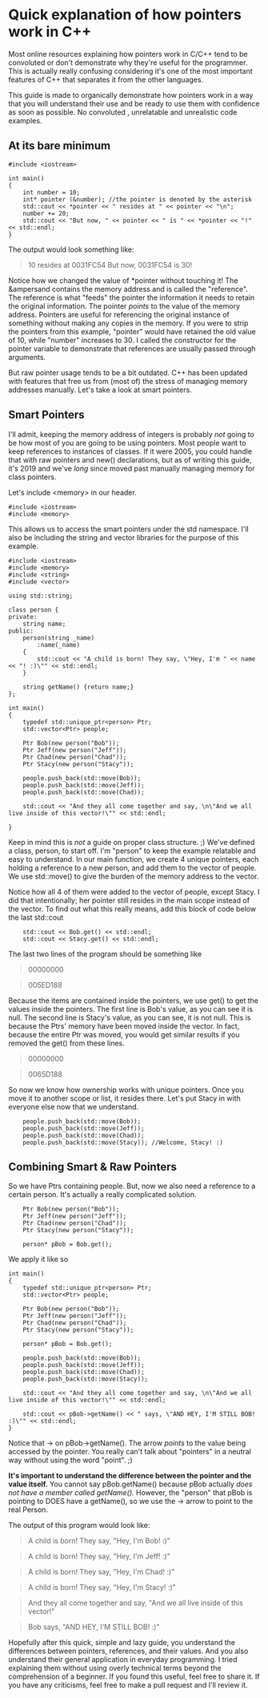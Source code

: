 # Quick explanation of how pointers work in C++
Most online resources explaining how pointers work in C/C++ tend to be convoluted or don't demonstrate why they're useful for the programmer. This is actually really confusing considering it's one of the most important features of C++ that separates it from the other languages. 

This guide is made to organically demonstrate how pointers work in a way that you will understand their use and be ready to use them with confidence as soon as possible. No convoluted , unrelatable and unrealistic code examples.

## At its bare minimum

```
#include <iostream>

int main()
{
	int number = 10;
	int* pointer (&number); //the pointer is denoted by the asterisk
	std::cout << *pointer << " resides at " << pointer << "\n";
	number += 20;
	std::cout << "But now, " << pointer << " is " << *pointer << "!" << std::endl;
}
```

The output would look something like:
> 10 resides at 0031FC54
> But now, 0031FC54 is 30!

Notice how we changed the value of \*pointer without touching it! The &ampersand contains the memory address and is called the "reference". The reference is what "feeds" the pointer the information it needs to retain the original information. The pointer *points* to the value of the memory address. Pointers are useful for referencing the original instance of something without making any copies in the memory. 
If you were to strip the pointers from this example, "pointer" would have retained the old value of 10, while "number" increases to 30. I called the constructor for the pointer variable to demonstrate that references are usually passed through arguments. 

But raw pointer usage tends to be a bit outdated. C++ has been updated with features that free us from (most of) the stress of managing memory addresses manually. Let's take a look at smart pointers.

## Smart Pointers

I'll admit, keeping the memory address of integers is probably *not* going to be how most of you are going to be using pointers. Most people want to keep references to instances of classes. If it were 2005, you could handle that with raw pointers and new() declarations, but as of writing this guide, it's 2019 and we've *long* since moved past manually managing memory for class pointers.

Let's include \<memory> in our header.
  
```
#include <iostream>
#include <memory>
```
This allows us to access the smart pointers under the std namespace. I'll also be including the string and vector libraries for the purpose of this example. 

```
#include <iostream>
#include <memory>
#include <string>
#include <vector>

using std::string;

class person {
private:
	string name;
public:
	person(string _name)
		:name(_name)
	{
		std::cout << "A child is born! They say, \"Hey, I'm " << name << "! :)\"" << std::endl;
	}

	string getName() {return name;}
};

int main()
{
	typedef std::unique_ptr<person> Ptr;
	std::vector<Ptr> people;

	Ptr Bob(new person("Bob"));
	Ptr Jeff(new person("Jeff"));
	Ptr Chad(new person("Chad"));
	Ptr Stacy(new person("Stacy"));

	people.push_back(std::move(Bob));
	people.push_back(std::move(Jeff));
	people.push_back(std::move(Chad));

	std::cout << "And they all come together and say, \n\"And we all live inside of this vector!\"" << std::endl;

}
  ```
Keep in mind this is *not* a guide on proper class structure. ;) We've defined a class, person, to start off. I'm "person" to keep the example relatable and easy to understand. In our main function, we create 4 unique pointers, each holding a reference to a new person, and add them to the vector of people. We use std::move() to give the burden of the memory address to the vector.

Notice how all 4 of them were added to the vector of people, except Stacy. I did that intentionally; her pointer still resides in the main scope instead of the vector. To find out what this really means, add this block of code below the last std::cout

```
	std::cout << Bob.get() << std::endl;
	std::cout << Stacy.get() << std::endl;
 ```
 The last two lines of the program should be something like 
 
 > 00000000
 
 > 005ED188
 
 Because the items are contained inside the pointers, we use get() to get the values inside the pointers. The first line is Bob's value, as you can see it is null. The second line is Stacy's value, as you can see, it is not null. This is because the Ptrs' memory have been moved inside the vector. In fact, because the entire Ptr was moved, you would get similar results if you removed the get() from these lines. 
 
> 00000000

> 0065D188

So now we know how ownership works with unique pointers. Once you move it to another scope or list, it resides there. Let's put Stacy in with everyone else now that we understand. 

```
	people.push_back(std::move(Bob));
	people.push_back(std::move(Jeff));
	people.push_back(std::move(Chad));
	people.push_back(std::move(Stacy)); //Welcome, Stacy! :)
```

## Combining Smart & Raw Pointers

So we have Ptrs containing people. But, now we also need a reference to a certain person. It's actually a really complicated solution.

```
	Ptr Bob(new person("Bob"));
	Ptr Jeff(new person("Jeff"));
	Ptr Chad(new person("Chad"));
	Ptr Stacy(new person("Stacy"));

	person* pBob = Bob.get();
```
We apply it like so

```
int main()
{
	typedef std::unique_ptr<person> Ptr;
	std::vector<Ptr> people;

	Ptr Bob(new person("Bob"));
	Ptr Jeff(new person("Jeff"));
	Ptr Chad(new person("Chad"));
	Ptr Stacy(new person("Stacy"));

	person* pBob = Bob.get();

	people.push_back(std::move(Bob));
	people.push_back(std::move(Jeff));
	people.push_back(std::move(Chad));
	people.push_back(std::move(Stacy)); 

	std::cout << "And they all come together and say, \n\"And we all live inside of this vector!\"" << std::endl;

	std::cout << pBob->getName() << " says, \"AND HEY, I'M STILL BOB! :)\"" << std::endl;
}
```
Notice that -> on pBob->getName(). The arrow *points* to the value being accessed by the pointer. You really can't talk about "pointers" in a neutral way without using the word "point". ;) 

**It's important to understand the difference between the pointer and the value itself.** You cannot say pBob.getName() because pBob actually *does not have a member called getName().* However, the "person" that pBob is pointing to DOES have a getName(), so we use the -> arrow to point to the real Person. 

The output of this program would look like:


> A child is born! They say, "Hey, I'm Bob! :)"

> A child is born! They say, "Hey, I'm Jeff! :)"

> A child is born! They say, "Hey, I'm Chad! :)"

> A child is born! They say, "Hey, I'm Stacy! :)"

> And they all come together and say,
> "And we all live inside of this vector!"

> Bob says, "AND HEY, I'M STILL BOB! :)"

Hopefully after this quick, simple and lazy guide, you understand the differences between pointers, references, and their values. And you also understand their general application in everyday programming. I tried explaining them without using overly technical terms beyond the comprehension of a beginner. If you found this useful, feel free to share it. If you have any criticisms, feel free to make a pull request and I'll review it. 
